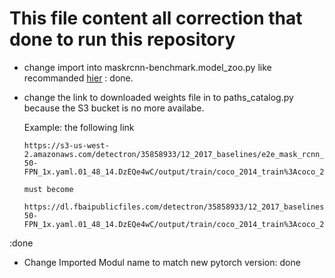 # This file content all correction that done to run this repository

- change import into maskrcnn-benchmark.model_zoo.py like recommanded [hier](https://github.com/facebookresearch/maskrcnn-benchmark/pull/673/files#diff-1252846857806d2e6071bf2681a76631) : done.

-   change the link to downloaded weights file in to paths_catalog.py because the S3 bucket is no more availabe.

    Example: the following link

        https://s3-us-west-2.amazonaws.com/detectron/35858933/12_2017_baselines/e2e_mask_rcnn_R-50-FPN_1x.yaml.01_48_14.DzEQe4wC/output/train/coco_2014_train%3Acoco_2014_valminusminival/generalized_rcnn/model_final.pkl

        must become

        https://dl.fbaipublicfiles.com/detectron/35858933/12_2017_baselines/e2e_mask_rcnn_R-50-FPN_1x.yaml.01_48_14.DzEQe4wC/output/train/coco_2014_train%3Acoco_2014_valminusminival/generalized_rcnn/model_final.pkl
:done

- Change Imported Modul name to match new pytorch version: done